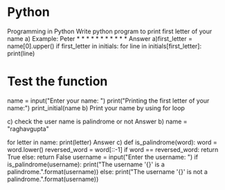 # Python
Programming in Python
Write python program to print first letter of your name 
a) Example: Peter
               *      *
               *             *
               *              *
               *      *
               *
               *
               *
Answer a)first_letter = name[0].upper()
    if first_letter in initials:
        for line in initials[first_letter]:
            print(line)

# Test the function
name = input("Enter your name: ")
print("Printing the first letter of your name:")
print_initial(name
b) Print your name by using for loop

c) check the user name is palindrome or not
Answer b)
name = "raghavgupta"

for letter in name:
    print(letter)
    Answer c) 
    def is_palindrome(word):
    word = word.lower()
    reversed_word = word[::-1]
    if word == reversed_word:
        return True
    else:
        return False
username = input("Enter the username: ")
if is_palindrome(username):
    print("The username '{}' is a palindrome.".format(username))
else:
    print("The username '{}' is not a palindrome.".format(username))
